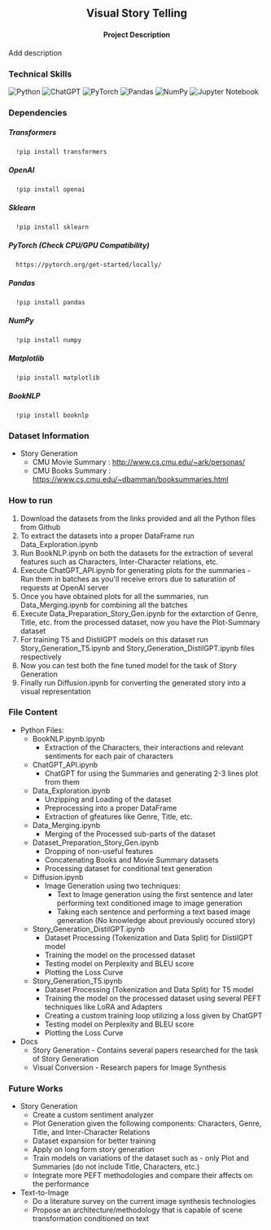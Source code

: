 <h2>
<p align='center'>
Visual Story Telling
</p>
</h2>

<h4 align='center'> Project Description </h4> 
Add description
<br>

### Technical Skills 
![Python](https://img.shields.io/badge/python-3670A0?style=for-the-badge&logo=python&logoColor=ffdd54)
![ChatGPT](https://img.shields.io/badge/chatGPT-74aa9c?style=for-the-badge&logo=openai&logoColor=white)
![PyTorch](https://img.shields.io/badge/PyTorch-%23EE4C2C.svg?style=for-the-badge&logo=PyTorch&logoColor=white)
![Pandas](https://img.shields.io/badge/pandas-%23150458.svg?style=for-the-badge&logo=pandas&logoColor=white)
![NumPy](https://img.shields.io/badge/numpy-%23013243.svg?style=for-the-badge&logo=numpy&logoColor=white)
![Jupyter Notebook](https://img.shields.io/badge/jupyter-%23FA0F00.svg?style=for-the-badge&logo=jupyter&logoColor=white)
<br>

### Dependencies
##### Transformers
      !pip install transformers
##### OpenAI
      !pip install openai
##### Sklearn
      !pip install sklearn 
##### PyTorch (Check CPU/GPU Compatibility)
      https://pytorch.org/get-started/locally/
##### Pandas
      !pip install pandas
##### NumPy
      !pip install numpy
##### Matplotlib
      !pip install matplotlib
##### BookNLP 
      !pip install booknlp
### Dataset Information
* Story Generation
   * CMU Movie Summary : http://www.cs.cmu.edu/~ark/personas/
   * CMU Books Summary : https://www.cs.cmu.edu/~dbamman/booksummaries.html
### How to run
1) Download the datasets from the links provided and all the Python files from Github
2) To extract the datasets into a proper DataFrame run Data_Exploration.ipynb 
3) Run BookNLP.ipynb on both the datasets for the extraction of several features such as Characters, Inter-Character relations, etc.
4) Execute ChatGPT_API.ipynb for generating plots for the summaries - Run them in batches as you'll receive errors due to saturation of requests at OpenAI server
5) Once you have obtained plots for all the summaries, run Data_Merging.ipynb for combining all the batches
6) Execute Data_Preparation_Story_Gen.ipynb for the extarction of Genre, Title, etc. from the processed dataset, now you have the Plot-Summary dataset
7) For training T5 and DistilGPT models on this dataset run Story_Generation_T5.ipynb and Story_Generation_DistilGPT.ipynb files respectively
8) Now you can test both the fine tuned model for the task of Story Generation
9) Finally run Diffusion.ipynb for converting the generated story into a visual representation
<!-- ### Methodology 
1) Story Telling
   * Basic Proposed Structure: We will generate a plan and then conditioned on it the story will be generated. Plan will be constructed using a decoder only model (say GPT3/ChatGPT), where the input to the model will be list of characters, genre and the relationships between them. Then the generated basic plot will be taken in as input by the encoder-decoder model (T5/BART), conditioned on the sentence wise plot (and already generated text), storyline will be continously generated. Final generated story is then compared with the movie summary. 
   * Decoder Only Model - May use few shot learning with a variety of examples from different genres, use a prompt based strategy for generating plots 
   * Decoding strategies: Nucleus sampling with top-k=10 and p=0.9
   * Dataset: CMU Movie Summary, Scifi TV Shows, Writing Prompts
   * Getting characters and relations
      * Character Name Clustering: [https://github.com/dbamman/book-nlp](https://github.com/booknlp/booknlp)
      * Sentiment: https://www.nltk.org/howto/sentiment.html 
   * Loss function: $L_{Gen}$ + $L_{Review}$. First one corresponds to the normal cross entropy/negative log likelihood, whereas the second one is the difference between the log probability scores of the actual vs perturbed summary
   * Adversarial Inputs
      * Plot given to the ChatGPT model is empty 
      * Rating to an i) empty, ii) non coherent, iii) Non interesting and iv) Combinations of previous aspects summary given by ChatGPT
      * Missing information to the model (although trained on such inputs) - missing title/ missing genre/ missing characters/ missing relations
2) Vision Conversion
   * TO DO
### Tasks 
1) Story Telling
   * Literature Sruvey for Story Generation ✅
   * Create a methodology for generating stories ✅ 
   * Implement Story Generation
      * Download the datasets ✅
         * CMU Movie Summary (✅)
         * CMU Book Summary (✅)
         * Scifi TV Shows (🟥) 
         * Writing Prompts (🟥) 
      * Run BookNLP for the Character Clustering on all the datasets ✅
      * Divide the dataset into subparts and run BookNLP ✅
      * Merging of Book and Movie datasets ✅
      * GPT3/ChatGPT based code implementation for plot development - Give summary as an input and generate a plot ✅
      * Create the Plot-Story dataset ✅
      * Loss function ✅
         * Cross Entropy Loss (✅) 
         * Rating loss given by ChatGPT (ChatGPT gives a rating between 0 and 10, where 0 is the best whereas 10 is the worst) (✅)  
      * Train the T5/BART model on this dataset with custom loss function ✅
         * Take the relationship set, genre, the story name and plot as an input, and generate a story conditioned on the inputs - Plot conditioned Story Generation (✅)
      * Use PEFT, such as using Adapters/LoRA/Prefix Finetuning for the T5 model - Faster and Efficient ✅
         * LoRA (✅)
         * Adapters (✅) 
      * Train Decoder Only Models such as DistilGPT2 ✅
         * DistilGPT2 on entire plot-summary dataset ✅
      * Evaluate the generation on the performance metrics ✅
         * Cross Entropy Loss (✅)
         * BLEU score - try different decoding strategies (✅)
      * Generate Loss Curves (✅)
2) Visual Conversion
   * Basline Implementation using a combination of StableDiffusion Model and Text conditioned image2image model ✅
   * Literature Survey for Text-to-Image 🟡
   * Generative AI 🟡
      * VAE ✅
      * GAN ✅
         * DCGAN ✅
         * WGAN ✅
         * Conditional GAN ✅
         * Pix2Pix GAN ✅
         * Cycle GAN ✅
         * SRGAN
         * DeepDream
         * GauGAN
         * PixelCNN
         * StyleGAN
   * Methodology 
   * Implementation


### Notes
* Story Generation
  * Interface Based Papers
      * WordCraft 🔴
      * Story Centaur 🔴
  * Libraries
      * TextBox
  * New Algorithms - Involving Decoding/Loss/Architecture Updates
      * Hierarchical Neural Story Generation (Attention) 🟢
      * Progressive Generation of Long Text with Pretrained Language Models (Architecture) 🟢
      * MOCHA (Loss) 🟢
      * Towards Inter-character Relationship-driven Story Generation (Architecture) 🟢
      * Little Red Riding Hood Goes Around the Globe (Prompting) 🟢
      * Future Sight Can Very Large Pretrained Language Models Learn Story Telling With a Few Examples (Architecture) 🔴
      * The Stable Entropy Hypothesis and Entropy Aware Decoding (Decoding) 🔴
  * Datasets
      * Visual Writing Prompts 🟢
  * Metrics  
      * Delta Score 🟢
-->  
### File Content
* Python Files:
   * BookNLP.ipynb.ipynb
      * Extraction of the Characters, their interactions and relevant sentiments for each pair of characters
   * ChatGPT_API.ipynb
      * ChatGPT for using the Summaries and generating 2-3 lines plot from them 
   * Data_Exploration.ipynb
      *  Unzipping and Loading of the dataset
      *  Preprocessing into a proper DataFrame
      *  Extraction of gfeatures like Genre, Title, etc.
   * Data_Merging.ipynb
      * Merging of the Processed sub-parts of the dataset 
   * Dataset_Preparation_Story_Gen.ipynb
      * Dropping of non-useful features
      * Concatenating Books and Movie Summary datasets
      * Processing dataset for conditional text generation 
   * Diffusion.ipynb
      * Image Generation using two techniques:
         * Text to Image generation using the first sentence and later performing text conditioned image to image generation
         * Taking each sentence and performing a text based image generation (No knowledge about previously occured story)  
   * Story_Generation_DistilGPT.ipynb
      * Dataset Processing (Tokenization and Data Split) for DistilGPT model
      * Training the model on the processed dataset
      * Testing model on Perplexity and BLEU score
      * Plotting the Loss Curve
   * Story_Generation_T5.ipynb
      * Dataset Processing (Tokenization and Data Split) for T5 model
      * Training the model on the processed dataset using several PEFT techniques like LoRA and Adapters
      * Creating a custom training loop utilizing a loss given by ChatGPT
      * Testing model on Perplexity and BLEU score
      * Plotting the Loss Curve
* Docs
   * Story Generation - Contains several papers researched for the task of Story Generation
   * Visual Conversion -  Research papers for Image Synthesis 
### Future Works
* Story Generation
   * Create a custom sentiment analyzer
   * Plot Generation given the following components: Characters, Genre, Title, and Inter-Character Relations
   * Dataset expansion for better training 
   * Apply on long form story generation
   * Train models on variations of the dataset such as - only Plot and Summaries (do not include Title, Characters, etc.)
   * Integrate more PEFT methodologies and compare their affects on the performance 
* Text-to-Image
   * Do a literature survey on the current image synthesis technologies
   * Propose an architecture/methodology that is capable of scene transformation conditioned on text
